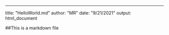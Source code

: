 ---
title: "HelloWorld.md"
author: "MR"
date: "9/21/2021"
output: html_document

##This is a markdown file
